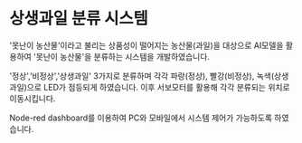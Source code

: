 # 상생과일 분류 시스템
'못난이 농산물'이라고 불리는 상품성이 떨어지는 농산물(과일)을 대상으로
AI모델을 활용하여 '못난이 농산물'을 분류하는 시스템을 개발하였습니다.

'정상','비정상','상생과일' 3가지로 분류하며 각각 파랑(정상), 빨강(비정상), 녹색(상생과일)으로
LED가 점등되게 하였습니다. 이후 서보모터를 활용해 각각 분류되는 위치로 이동시킵니다.

Node-red dashboard를 이용하여 PC와 모바일에서 시스템 제어가 가능하도록 하였습니다. 
